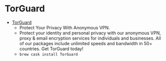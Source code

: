 # TorGuard
- [TorGuard](https://torguard.net/)
  -  Protect Your Privacy With Anonymous VPN.
  - Protect your identity and personal privacy with our anonymous VPN, proxy & email encryption services for individuals and businesses. All of our packages include unlimited speeds and bandwidth in 50+ countries. Get TorGuard today!
  - `brew cask install TorGuard`
